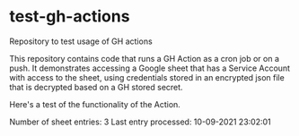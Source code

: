 # test-gh-actions
Repository to test usage of GH actions

This repository contains code that runs a GH Action as a cron job or on a push. It demonstrates accessing a Google sheet that has a Service Account with access to the sheet, using credentials stored in an encrypted json file that is decrypted based on a GH stored secret. 

Here's a test of the functionality of the Action. 

Number of sheet entries: 3
Last entry processed: 10-09-2021 23:02:01
